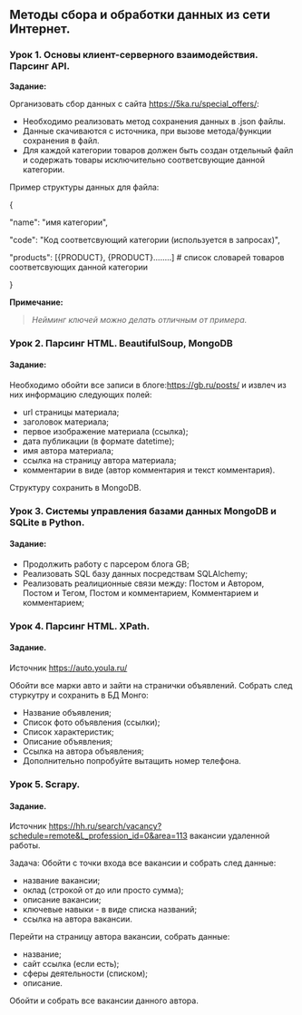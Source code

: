 
## Методы сбора и обработки данных из сети Интернет.


### Урок 1. Основы клиент-серверного взаимодействия. Парсинг API.


**Задание:**

Организовать сбор данных с сайта https://5ka.ru/special_offers/:

* Необходимо реализовать метод сохранения данных в .json файлы.
* Данные скачиваются с источника, при вызове метода/функции сохранения в файл.
* Для каждой категории товаров должен быть создан отдельный файл и содержать товары исключительно соответсвующие данной категории.

Пример структуры данных для файла:

{

"name": "имя категории",

"code": "Код соответсвующий категории (используется в запросах)",

"products": [{PRODUCT}, {PRODUCT}........] # список словарей товаров соответсвующих данной категории

}


**Примечание:**

>_Нейминг ключей можно делать отличным от примера._

### Урок 2. Парсинг HTML. BeautifulSoup, MongoDB

#### Задание:

Необходимо обойти все записи в блоге:https://gb.ru/posts/ и извлеч из них информацию следующих полей:

* url страницы материала;
* заголовок материала;
* первое изображение материала (ссылка);
* дата публикации (в формате datetime);
* имя автора материала;
* ссылка на страницу автора материала;
* комментарии в виде (автор комментария и текст комментария).

Структуру сохранить в MongoDB.

### Урок 3. Системы управления базами данных MongoDB и SQLite в Python.

#### Задание:
* Продолжить работу с парсером блога GB;
* Реализовать SQL базу данных посредствам SQLAlchemy;
* Реализовать реалиционные связи между: Постом и Автором, Постом и Тегом, Постом и комментарием, Комментарием и комментарием;

### Урок 4. Парсинг HTML. XPath.

#### Задание.

Источник https://auto.youla.ru/

Обойти все марки авто и зайти на странички объявлений. Собрать след стуркутру и сохранить в БД Монго:

* Название объявления;
* Список фото объявления (ссылки);
* Список характеристик;
* Описание объявления;
* Ссылка на автора объявления;
* Дополнительно попробуйте вытащить номер телефона.

### Урок 5. Scrapy.

#### Задание.
Источник https://hh.ru/search/vacancy?schedule=remote&L_profession_id=0&area=113
вакансии удаленной работы.

Задача: Обойти с точки входа все вакансии и собрать след данные:

* название вакансии;
* оклад (строкой от до или просто сумма);
* oписание вакансии;
* ключевые навыки - в виде списка названий;
* ссылка на автора вакансии.


Перейти на страницу автора вакансии,
собрать данные:
* название;
* сайт ссылка (если есть);
* сферы деятельности (списком);
* описание.
 
Обойти и собрать все вакансии данного автора.
